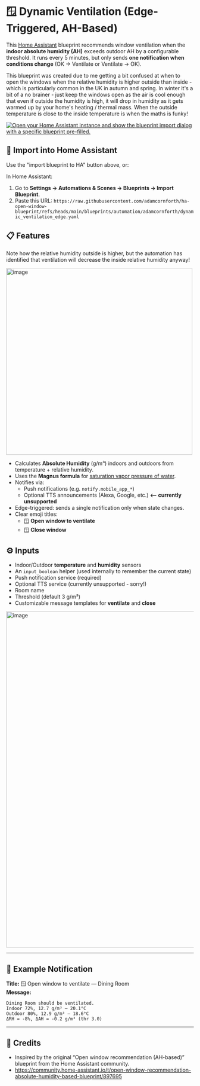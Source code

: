 # 🪟 Dynamic Ventilation (Edge-Triggered, AH-Based)

This [Home Assistant](https://www.home-assistant.io/) blueprint recommends window ventilation when the **indoor absolute humidity (AH)** exceeds outdoor AH by a configurable threshold. It runs every 5 minutes, but only sends **one notification when conditions change** (OK → Ventilate or Ventilate → OK).

This blueprint was created due to me getting a bit confused at when to open the windows when the relative humidity is higher outside than inside - which is particularly common in the UK in autumn and spring. In winter it's a bit of a no brainer - just keep the windows open as the air is cool enough that even if outside the humidity is high, it will drop in humidity as it gets warmed up by your home's heating / thermal mass. When the outside temperature is close to the inside temperature is when the maths is funky!

[![Open your Home Assistant instance and show the blueprint import dialog with a specific blueprint pre-filled.](https://my.home-assistant.io/badges/blueprint_import.svg)](https://my.home-assistant.io/redirect/blueprint_import/?blueprint_url=https%3A%2F%2Fraw.githubusercontent.com%2Fadamcornforth%2Fha-open-window-blueprint%2Frefs%2Fheads%2Fmain%2Fblueprints%2Fautomation%2Fadamcornforth%2Fdynamic_ventilation_edge.yaml)

## 🚀 Import into Home Assistant

Use the "import blueprint to HA" button above, or:

In Home Assistant:

1. Go to **Settings → Automations & Scenes → Blueprints → Import Blueprint**.
2. Paste this URL: `https://raw.githubusercontent.com/adamcornforth/ha-open-window-blueprint/refs/heads/main/blueprints/automation/adamcornforth/dynamic_ventilation_edge.yaml`

## 📋 Features

Note how the relative humidity outside is higher, but the automation has identified that ventilation will decrease the inside relative humidity anyway!

<img width="500" alt="image" src="https://github.com/user-attachments/assets/9a2a0f02-2419-46b5-89d3-5e3546366659" />

- Calculates **Absolute Humidity** (g/m³) indoors and outdoors from temperature + relative humidity.
- Uses the **Magnus formula** for [saturation vapor pressure of water](https://en.wikipedia.org/wiki/Humidity#Saturation_vapor_pressure_of_water).
- Notifies via:
  - Push notifications (e.g. `notify.mobile_app_*`)
  - Optional TTS announcements (Alexa, Google, etc.) **<-- currently unsupported**
- Edge-triggered: sends a single notification only when state changes.
- Clear emoji titles:
  - 🪟 **Open window to ventilate**
  - 🪟 **Close window**

## ⚙️ Inputs

- Indoor/Outdoor **temperature** and **humidity** sensors
- An `input_boolean` helper (used internally to remember the current state)
- Push notification service (required)
- Optional TTS service (currently unsupported - sorry!)
- Room name
- Threshold (default 3 g/m³)
- Customizable message templates for **ventilate** and **close**

<img width="900" alt="image" src="https://github.com/user-attachments/assets/7bd22b99-487a-4d6b-aa2e-76fd3d0e6dac" />

---

## 🧪 Example Notification

**Title:** 🪟 Open window to ventilate — Dining Room  
**Message:**
```
Dining Room should be ventilated.
Indoor 72%, 12.7 g/m³ — 20.1°C
Outdoor 80%, 12.9 g/m³ — 18.6°C
ΔRH = -8%, ΔAH = -0.2 g/m³ (thr 3.0)
```

---

## 🙌 Credits

- Inspired by the original “Open window recommendation (AH-based)” blueprint from the Home Assistant community.
- https://community.home-assistant.io/t/open-window-recommendation-absolute-humidity-based-blueprint/897695 
